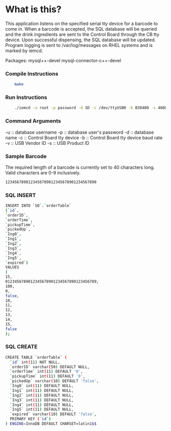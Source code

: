 # What is this?
This application listens on the specified serial tty device for a barcode to
come in. When a barcode is accepted, the SQL database will be queried and the 
drink ingredients are sent to the Control Board through the CB tty device.
Upon successful dispensing, the SQL database will be updated. Program logging 
is sent to /var/log/messages on RHEL systems and is marked by iemcd.

Packages:
mysql++-devel mysql-connector-c++-devel

### Compile Instructions
```bash
    make
```

### Run Instructions
```bash
    ./iemcd -u root -p password -d SD -c /dev/ttyUSB0 -b B38400 -s 4608 -v 1504
```
### Command Arguments
-u :: database username
-p :: database user's password
-d :: database name
-c :: Control Board tty device
-b :: Control Board tty device baud rate
-v :: USB Vendor ID
-s :: USB Product ID

### Sample Barcode
The required length of a barcode is currently set to 40 characters long. Valid characters are 0-9 inclusively.

```bash
1234567890123456789012345678901234567890
```

### SQL INSERT
```bash
INSERT INTO `SD`.`orderTable`
(`id`,
`orderID`,
`orderTime`,
`pickupTime`,
`pickedUp`,
`Ing0`,
`Ing1`,
`Ing2`,
`Ing3`,
`Ing4`,
`Ing5`,
`expired`)
VALUES
(
15,
0123456789012345678901234567890123456789,
100,
0,
false,
10,
11,
12,
13,
14,
15,
false
);
```

### SQL CREATE
```bash
CREATE TABLE `orderTable` (
  `id` int(11) NOT NULL,
  `orderID` varchar(50) DEFAULT NULL,
  `orderTime` int(11) DEFAULT '0',
  `pickupTime` int(11) DEFAULT '0',
  `pickedUp` varchar(10) DEFAULT 'false',
  `Ing0` int(11) DEFAULT NULL,
  `Ing1` int(11) DEFAULT NULL,
  `Ing2` int(11) DEFAULT NULL,
  `Ing3` int(11) DEFAULT NULL,
  `Ing4` int(11) DEFAULT NULL,
  `Ing5` int(11) DEFAULT NULL,
  `expired` varchar(10) DEFAULT 'false',
  PRIMARY KEY (`id`)
) ENGINE=InnoDB DEFAULT CHARSET=latin1$$
```